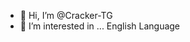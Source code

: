 - 👋 Hi, I’m @Cracker-TG 
- 👀 I’m interested in ... English Language

<!---
Cracker-TG/Cracker-TG is a ✨ special ✨ repository because its `README.md` (this file) appears on your GitHub profile.
You can click the Preview link to take a look at your changes.
--->

